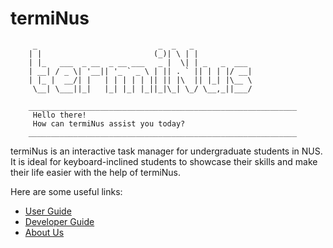 # termiNus

```
     _                           _  _   _
    | |                         (_)| \ | |
    | |_   ___  _ __  _ __ ___   _ |  \| | _   _  ___
    | __| / _ \| '__|| '_ ` _ \ | || . ` || | | |/ __|
    | |_ |  __/| |   | | | | | || || |\  || |_| |\__ \
     \__| \___||_|   |_| |_| |_||_|\_| \_/ \__,_||___/

    ____________________________________________________________
     Hello there!
     How can termiNus assist you today?
    ____________________________________________________________
```

termiNus is an interactive task manager for undergraduate students in NUS. It is ideal for keyboard-inclined students 
to showcase their skills and make their life easier with the help of termiNus. 

Here are some useful links:
* [User Guide](UserGuide.md)
* [Developer Guide](DeveloperGuide.md)
* [About Us](AboutUs.md)
